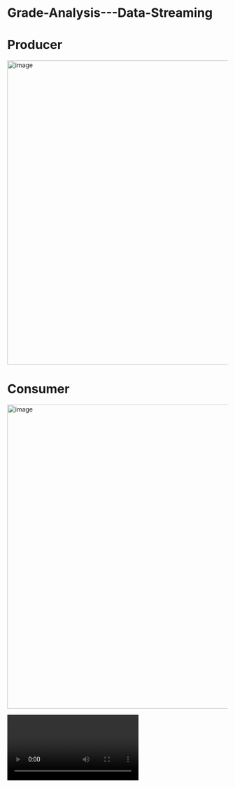 # Grade-Analysis---Data-Streaming

# Producer

<img width="695" alt="image" src="https://github.com/Lalamax/Grade-Analysis---Data-Streaming/assets/20906460/d743414c-9e35-4e4d-84d8-1e873a47207d">

# Consumer

<img width="695" alt="image" src="https://github.com/Lalamax/Grade-Analysis---Data-Streaming/assets/20906460/50b6a15a-5895-4965-87b4-792920f14a4c">

![](https://github.com/Lalamax/Grade-Analysis---Data-Streaming/blob/main/app%20TEST.mov)




